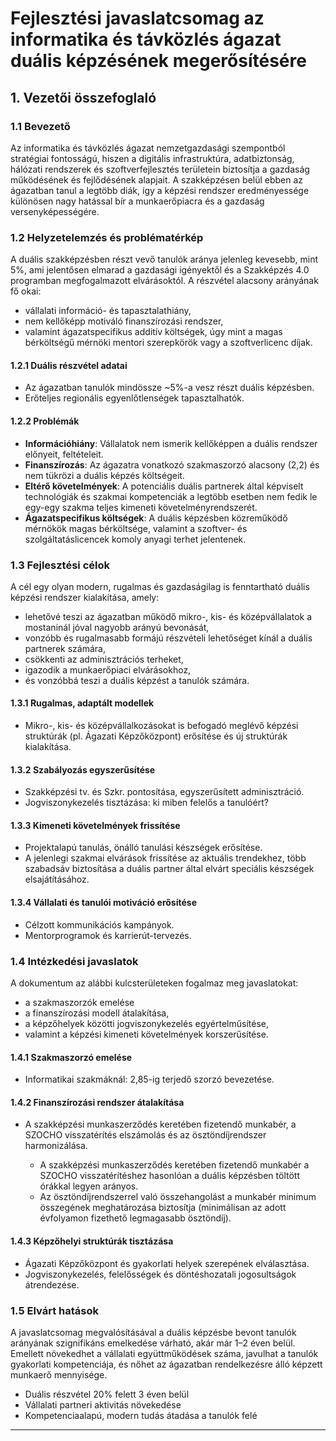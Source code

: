 # Fejlesztési javaslatcsomag az informatika és távközlés ágazat duális képzésének megerősítésére

## 1. Vezetői összefoglaló

### 1.1 Bevezető

Az informatika és távközlés ágazat nemzetgazdasági szempontból stratégiai fontosságú, hiszen a digitális infrastruktúra, adatbiztonság, hálózati rendszerek és szoftverfejlesztés területein biztosítja a gazdaság működésének és fejlődésének alapjait. A szakképzésen belül ebben az ágazatban tanul a legtöbb diák, így a képzési rendszer eredményessége különösen nagy hatással bír a munkaerőpiacra és a gazdaság versenyképességére.

### 1.2 Helyzetelemzés és problématérkép

A duális szakképzésben részt vevő tanulók aránya jelenleg kevesebb, mint 5%, ami jelentősen elmarad a gazdasági igényektől és a Szakképzés 4.0 programban megfogalmazott elvárásoktól. A részvétel alacsony arányának fő okai:

- vállalati információ- és tapasztalathiány,
- nem kellőképp motiváló finanszírozási rendszer,
- valamint ágazatspecifikus additív költségek, úgy mint a magas bérköltségű mérnöki mentori szerepkörök vagy a szoftverlicenc díjak.

#### 1.2.1 Duális részvétel adatai

- Az ágazatban tanulók mindössze \~5%-a vesz részt duális képzésben.
- Erőteljes regionális egyenlőtlenségek tapasztalhatók.

#### 1.2.2 Problémák

- **Információhiány**: Vállalatok nem ismerik kellőképpen a duális rendszer előnyeit, feltételeit.
- **Finanszírozás**: Az ágazatra vonatkozó szakmaszorzó alacsony (2,2) és nem tükrözi a duális képzés költségeit.
- **Eltérő követelmények**: A potenciális duális partnerek által képviselt technológiák és szakmai kompetenciák a legtöbb esetben nem fedik le egy-egy szakma teljes kimeneti követelményrendszerét.
- **Ágazatspecifikus költségek**: A duális képzésben közreműködő mérnökök magas bérköltsége, valamint a szoftver- és szolgáltatáslicencek komoly anyagi terhet jelentenek.

### 1.3 Fejlesztési célok

A cél egy olyan modern, rugalmas és gazdaságilag is fenntartható duális képzési rendszer kialakítása, amely:

- lehetővé teszi az ágazatban működő mikro-, kis- és középvállalatok a mostaninál jóval nagyobb arányú bevonását,
- vonzóbb és rugalmasabb formájú részvételi lehetőséget kínál a duális partnerek számára,
- csökkenti az adminisztrációs terheket,
- igazodik a munkaerőpiaci elvárásokhoz,
- és vonzóbbá teszi a duális képzést a tanulók számára.

#### 1.3.1 Rugalmas, adaptált modellek

- Mikro-, kis- és középvállalkozásokat is befogadó meglévő képzési struktúrák (pl. Ágazati Képzőközpont) erősítése és új struktúrák kialakítása.

#### 1.3.2 Szabályozás egyszerűsítése

- Szakképzési tv. és Szkr. pontosítása, egyszerűsített adminisztráció.
- Jogviszonykezelés tisztázása: ki miben felelős a tanulóért?

#### 1.3.3 Kimeneti követelmények frissítése

- Projektalapú tanulás, önálló tanulási készségek erősítése.
- A jelenlegi szakmai elvárások frissítése az aktuális trendekhez, több szabadsáv biztosítása a duális partner által elvárt speciális készségek elsajátításához.

#### 1.3.4 Vállalati és tanulói motiváció erősítése

- Célzott kommunikációs kampányok.
- Mentorprogramok és karrierút-tervezés.

### 1.4 Intézkedési javaslatok

A dokumentum az alábbi kulcsterületeken fogalmaz meg javaslatokat:

- a szakmaszorzók emelése
- a finanszírozási modell átalakítása,
- a képzőhelyek közötti jogviszonykezelés egyértelműsítése,
- valamint a képzési kimeneti követelmények korszerűsítése.

#### 1.4.1 Szakmaszorzó emelése

- Informatikai szakmáknál: 2,85-ig terjedő szorzó bevezetése.

#### 1.4.2 Finanszírozási rendszer átalakítása

- A szakképzési munkaszerződés keretében fizetendő munkabér, a SZOCHO visszatérítés elszámolás és az ösztöndíjrendszer harmonizálása.

  - A szakképzési munkaszerződés keretében fizetendő munkabér a SZOCHO visszatérítéshez hasonlóan a duális képzésben töltött órákkal legyen arányos.
  - Az ösztöndíjrendszerrel való összehangolást a munkabér minimum összegének meghatározása biztosítja (minimálisan az adott évfolyamon fizethető legmagasabb ösztöndíj).

#### 1.4.3 Képzőhelyi struktúrák tisztázása

- Ágazati Képzőközpont és gyakorlati helyek szerepének elválasztása.
- Jogviszonykezelés, felelősségek és döntéshozatali jogosultságok átrendezése.

### 1.5 Elvárt hatások

A javaslatcsomag megvalósításával a duális képzésbe bevont tanulók arányának szignifikáns emelkedése várható, akár már 1–2 éven belül. Emellett növekedhet a vállalati együttműködések száma, javulhat a tanulók gyakorlati kompetenciája, és nőhet az ágazatban rendelkezésre álló képzett munkaerő mennyisége.

- Duális részvétel 20% felett 3 éven belül
- Vállalati partneri aktivitás növekedése
- Kompetenciaalapú, modern tudás átadása a tanulók felé

---
